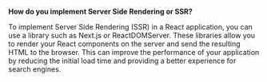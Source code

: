 **How do you implement Server Side Rendering or SSR?**

To implement Server Side Rendering (SSR) in a React application, you can use a library such as Next.js or ReactDOMServer. These libraries allow you to render your React components on the server and send the resulting HTML to the browser. This can improve the performance of your application by reducing the initial load time and providing a better experience for search engines.